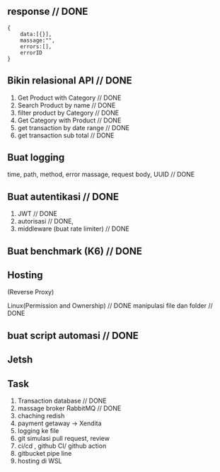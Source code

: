 ## response // DONE

```
{
    data:[{}],
    massage:"",
    errors:[],
    errorID
}
```

## Bikin relasional API // DONE

1. Get Product with Category // DONE
2. Search Product by name // DONE
3. filter product by Category // DONE
4. Get Category with Product // DONE
5. get transaction by date range // DONE
6. get transaction sub total // DONE

## Buat logging

time, path, method, error massage, request body, UUID // DONE

## Buat autentikasi // DONE

1. JWT // DONE
2. autorisasi // DONE,
3. middleware (buat rate limiter) // DONE

## Buat benchmark (K6) // DONE

## Hosting

(Reverse Proxy)

Linux(Permission and Ownership) // DONE
manipulasi file dan folder // DONE

## buat script automasi // DONE

## Jetsh

## Task

1. Transaction database // DONE
2. massage broker RabbitMQ // DONE
3. chaching redish 
4. payment getaway -> Xendita
5. logging ke file
6. git simulasi pull request, review 
7. ci/cd , github CI/ github action 
8. gitbucket pipe line 
9. hosting di WSL 
